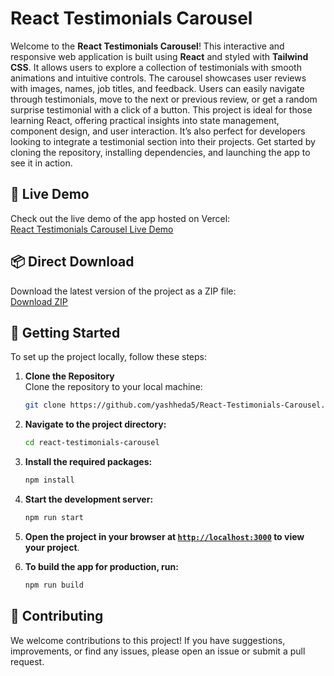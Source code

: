 # React Testimonials Carousel

Welcome to the **React Testimonials Carousel**! This interactive and responsive web application is built using **React** and styled with **Tailwind CSS**. It allows users to explore a collection of testimonials with smooth animations and intuitive controls. The carousel showcases user reviews with images, names, job titles, and feedback. Users can easily navigate through testimonials, move to the next or previous review, or get a random surprise testimonial with a click of a button. This project is ideal for those learning React, offering practical insights into state management, component design, and user interaction. It’s also perfect for developers looking to integrate a testimonial section into their projects. Get started by cloning the repository, installing dependencies, and launching the app to see it in action.

## 🎯 Live Demo

Check out the live demo of the app hosted on Vercel:  
[React Testimonials Carousel Live Demo](https://react-testimonials-carousel.vercel.app/)

## 📦 Direct Download

Download the latest version of the project as a ZIP file:  
[Download ZIP](https://github.com/yashheda5/React-Testimonials-Carousel/archive/refs/heads/main.zip)

## 🚀 Getting Started

To set up the project locally, follow these steps:

1. **Clone the Repository**  
   Clone the repository to your local machine:
   ```sh
   git clone https://github.com/yashheda5/React-Testimonials-Carousel.git
    ```

2. **Navigate to the project directory:**
    ```sh
    cd react-testimonials-carousel
    ```

3. **Install the required packages:**
    ```sh
    npm install
    ```

4. **Start the development server:**
    ```sh
    npm run start
    ```

5. **Open the project in your browser at [`http://localhost:3000`](http://localhost:3000) to view your project**.

6. **To build the app for production, run:**
    ```sh
    npm run build
    ```

## 🤝 Contributing

We welcome contributions to this project! If you have suggestions, improvements, or find any issues, please open an issue or submit a pull request.

